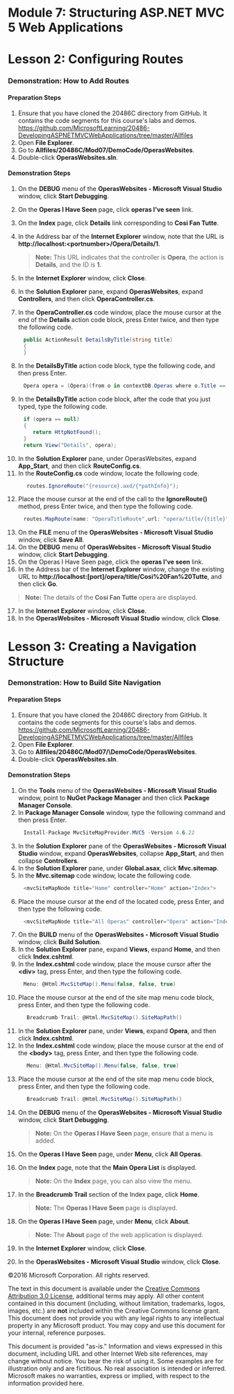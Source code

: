 ﻿# Module 7: Structuring ASP.NET MVC 5 Web Applications

# Lesson 2: Configuring Routes

### Demonstration: How to Add Routes

#### Preparation Steps

1. Ensure that you have cloned the 20486C directory from GitHub. It contains the code segments for this course's labs and demos. https://github.com/MicrosoftLearning/20486-DevelopingASPNETMVCWebApplications/tree/master/Allfiles
2. Open **File Explorer**.
3. Go to **Allfiles/20486C/Mod07/DemoCode/OperasWebsites**.
4. Double-click **OperasWebsites.sln**.

#### Demonstration Steps

1. On the **DEBUG** menu of the **OperasWebsites - Microsoft Visual Studio** window, click **Start Debugging**.
2. On the **Operas I Have Seen** page, click **operas I&#39;ve seen** link.
3. On the **Index** page, click **Details** link corresponding to **Cosi Fan Tutte**.
4. In the Address bar of the **Internet Explorer** window, note that the URL is **http://localhost:&lt;portnumber&gt;/Opera/Details/1**.

   >**Note:** This URL indicates that the controller is **Opera**, the action is **Details**, and the ID is **1**.

5. In the **Internet Explorer** window, click **Close**.
6. In the **Solution Explorer** pane, expand **OperasWebsites**, expand **Controllers**, and then click **OperaController.cs**.
7. In the **OperaController.cs** code window, place the mouse cursor at the end of the **Details** action code block, press Enter twice, and then type the following code.

  ```cs
       public ActionResult DetailsByTitle(string title)
       {
       }
```
8. In the **DetailsByTitle** action code block, type the following code, and then press Enter.

  ```cs
       Opera opera = (Opera)(from o in contextDB.Operas where o.Title == title select o).FirstOrDefault();      
```
9. In the **DetailsByTitle** action code block, after the code that you just typed, type the following code.

  ```cs
       if (opera == null)
       {
          return HttpNotFound();
       }
       return View("Details", opera);
```
10. In the **Solution Explorer** pane, under OperasWebsites, expand **App_Start**, and then click **RouteConfig.cs**.
11. In the **RouteConfig.cs** code window, locate the following code.

  ```cs
        routes.IgnoreRoute("{resource}.axd/{*pathInfo}");
```
12. Place the mouse cursor at the end of the call to the **IgnoreRoute()** method, press Enter twice, and then type the following code.

  ```cs
       routes.MapRoute(name: "OperaTitleRoute",url: "opera/title/{title}",defaults: new { controller = "Opera", action ="DetailsByTitle" });     
```
13. On the **FILE** menu of the **OperasWebsites - Microsoft Visual Studio** window, click **Save All**.
14. On the **DEBUG** menu of **OperasWebsites - Microsoft Visual Studio** window, click **Start Debugging**.
15. On the Operas I Have Seen page, click the **operas I&#39;ve seen** link.
16. In the Address bar of the **Internet Explorer** window, change the existing URL to **http://localhost:[port]/opera/title/Cosi%20Fan%20Tutte**, and then click **Go**.

   >**Note:** The details of the **Cosi Fan Tutte** opera are displayed.

17. In the **Internet Explorer** window, click **Close**.
18. In the **OperasWebsites - Microsoft Visual Studio** window, click **Close**.

# Lesson 3: Creating a Navigation Structure

### Demonstration: How to Build Site Navigation

#### Preparation Steps

1. Ensure that you have cloned the 20486C directory from GitHub. It contains the code segments for this course's labs and demos. https://github.com/MicrosoftLearning/20486-DevelopingASPNETMVCWebApplications/tree/master/Allfiles 
2. Open **File Explorer**.
3. Go to **Allfiles/20486C/Mod07/\DemoCode/OperasWebsites**.
4. Double-click **OperasWebsites.sln**.

#### Demonstration Steps

1. On the **Tools** menu of the **OperasWebsites - Microsoft Visual Studio** window, point to **NuGet Package Manager** and then click **Package Manager Console**.
2. In **Package Manager Console** window, type the following command and then press Enter.

  ```cs
       Install-Package MvcSiteMapProvider.MVC5 -Version 4.6.22
```
3. In the **Solution Explorer** pane of the **OperasWebsites - Microsoft Visual Studio** window, expand **OperasWebsites**, collapse **App_Start**, and then collapse **Controllers**.
4. In the **Solution Explorer** pane, under **Global.asax**, click **Mvc.sitemap**.
5. In the **Mvc.sitemap** code window, locate the following code.

  ```cs
       <mvcSiteMapNode title="Home" controller="Home" action="Index">
```
6. Place the mouse cursor at the end of the located code, press Enter, and then type the following code.

  ```cs
       <mvcSiteMapNode title="All Operas" controller="Opera" action="Index" key="AllOperas" />
```
7. On the **BUILD** menu of the **OperasWebsites - Microsoft Visual Studio** window, click **Build Solution**.
8. In the **Solution Explorer** pane, expand **Views**, expand **Home**, and then click **Index.cshtml**.
9. In the **Index.cshtml** code window, place the mouse cursor after the **&lt;div&gt;** tag, press Enter, and then type the following code.

  ```cs
       Menu: @Html.MvcSiteMap().Menu(false, false, true)
```
10. Place the mouse cursor at the end of the site map menu code block, press Enter, and then type the following code.

  ```cs
        Breadcrumb Trail: @Html.MvcSiteMap().SiteMapPath()
```
11. In the **Solution Explorer** pane, under **Views**, expand **Opera**, and then click **Index.cshtml**.
12. In the **Index.cshtml** code window, place the mouse cursor at the end of the **&lt;body&gt;** tag, press Enter, and then type the following code.

  ```cs
        Menu: @Html.MvcSiteMap().Menu(false, false, true)
```
13. Place the mouse cursor at the end of the site map menu code block, press Enter, and then type the following code.

  ```cs
        Breadcrumb Trail: @Html.MvcSiteMap().SiteMapPath()
```
14. On the **DEBUG** menu of the **OperasWebsites - Microsoft Visual Studio** window, click **Start Debugging**.

    >**Note:** On the **Operas I Have Seen** page, ensure that a menu is added.

15. On the **Operas I Have Seen** page, under **Menu**, click **All Operas**.
16. On the **Index** page, note that the **Main Opera List** is displayed.

    >**Note:** On the **Index** page, you can also view the menu.

17. In the **Breadcrumb Trail** section of the Index page, click **Home**.

    >**Note:** The **Operas I Have Seen** page is displayed.

18. On the **Operas I Have Seen** page, under **Menu**, click **About**.

    >**Note:** The **About** page of the web application is displayed.

19. In the **Internet Explorer** window, click **Close**.
20. In the **OperasWebsites - Microsoft Visual Studio** window, click **Close**.

©2016 Microsoft Corporation. All rights reserved.

The text in this document is available under the  [Creative Commons Attribution 3.0 License](https://creativecommons.org/licenses/by/3.0/legalcode), additional terms may apply. All other content contained in this document (including, without limitation, trademarks, logos, images, etc.) are  **not**  included within the Creative Commons license grant. This document does not provide you with any legal rights to any intellectual property in any Microsoft product. You may copy and use this document for your internal, reference purposes.

This document is provided &quot;as-is.&quot; Information and views expressed in this document, including URL and other Internet Web site references, may change without notice. You bear the risk of using it. Some examples are for illustration only and are fictitious. No real association is intended or inferred. Microsoft makes no warranties, express or implied, with respect to the information provided here.
